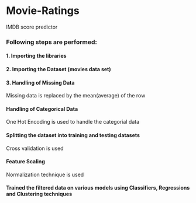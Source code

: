 # Movie-Ratings
IMDB score predictor


 <b><h3>Following steps are performed:</h3></b>
 
 
<b><h4>1. Importing the libraries</b></h4>
<b><h4>2. Importing the Dataset (movies data set)</b></h4>
<b><h4>3. Handling of Missing Data</b></h4>
      Missing data is replaced by the mean(average) of the row
<b><h4>Handling of Categorical Data</b></h4>
      One Hot Encoding is used to handle the categorial data
<b><h4>Splitting the dataset into training and testing datasets</b></h4>
      Cross validation is used
<b><h4>Feature Scaling </b></h4>
      Normalization technique is used
      
<b><h4>Trained the filtered data on various models using Classifiers, Regressions and Clustering techniques<b><h4>
